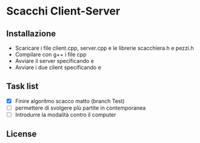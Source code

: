 # Scacchi Client-Server 

## Installazione

* Scaricare i file client.cpp, server.cpp e le librerie scacchiera.h e pezzi.h
* Compilare con g++ i file cpp
* Avviare il server specificando <indirizzo ip server> e <numero porta>
* Avviare i due client specificando <indirizzo ip server> e <numero porta>

## Task list
- [x] Finire algoritmo scacco matto (branch Test)
- [ ] permettere di svolgere più partite in contemporanea
- [ ] Introdurre la modalità contro il computer 

## License

